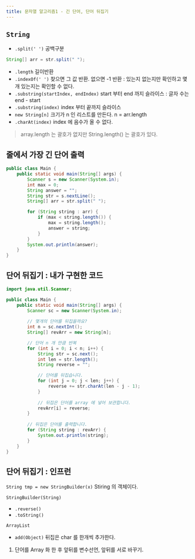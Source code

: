 ```yaml
---
title: 문자열 알고리즘1 - 긴 단어, 단어 뒤집기
---
```


## `String`

- `.split(' ')` 공백구분

```java
String[] arr = str.split(" ");
```

- `.length` 길이반환
- `.indexOf(' ')` 찾으면 그 값 반환. 없으면 -1 반환 : 있는지 없는지만  확인하고 몇 개 있는지는 확인할 수 없다.
- `.substring(startIndex, endIndex)` start 부터 end 까지 슬라이스 : 글자 수는 end - start
- `.substring(index)` index 부터 끝까지 슬라이스
- `new String[n]` 크기가 n 인 리스트를 만든다. n = arr.length
- `.charAt(index)` index 에 음수가 올 수 없다.

> array.length 는 괄호가 없지만 String.length() 는 괄호가 있다.



## 줄에서 가장 긴 단어 출력

```java
public class Main {
	public static void main(String[] args) {
		Scanner s = new Scanner(System.in);
		int max = 0;
		String answer = "";
		String str = s.nextLine();
		String[] arr = str.split(" ");

		for (String string : arr) {
			if (max < string.length()) {
				max = string.length();
				answer = string;
			}
		}
		System.out.println(answer);
	}
}
```

## 단어 뒤집기 : 내가 구현한 코드

```java
import java.util.Scanner;

public class Main {
	public static void main(String[] args) {
		Scanner sc = new Scanner(System.in);
		
		// 몇개의 단어를 뒤집을까요?
		int n = sc.nextInt();
		String[] revArr = new String[n];

		// 단어 n 개 만큼 반복
		for (int i = 0; i < n; i++) {
			String str = sc.next();
			int len = str.length();
			String reverse = "";

			// 단어를 뒤집습니다.
			for (int j = 0; j < len; j++) {
				reverse += str.charAt(len - j - 1);
			}
            
			// 뒤집은 단어를 array 에 넣어 보관합니다.
			revArr[i] = reverse;
		}
		
		// 뒤집은 단어를 출력합니다.
		for (String string : revArr) {
			System.out.println(string);
		}
	}
}
```

## 단어 뒤집기 : 인프런

`String tmp = new StringBuilder(x)` Stiring 의 객체이다.

`StringBuilder(String)`

- `.reverse()`
- `.toString()` 

`ArrayList`

- `add(Object)` 뒤집은 char 를 한개씩 추가한다.

1. 단어를 Array 화 한 후 앞뒤를 변수선언, 앞뒤를 서로 바꾸기.

